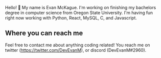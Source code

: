 Hello! 👋 My name is Evan McKague. I'm working on finishing my bachelors degree in computer science from Oregon State University. I'm having fun right now working with Python, React, MySQL, C, and Javascript.

## Where you can reach me
Feel free to contact me about anything coding related! You reach me on twitter (https://twitter.com/DevEvanM), or discord (DevEvanM#2960). 


<!---
EMcKague/EMcKague is a ✨ special ✨ repository because its `README.md` (this file) appears on your GitHub profile.
You can click the Preview link to take a look at your changes.
--->
